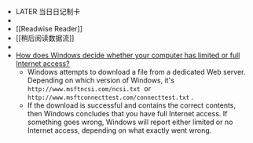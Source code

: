 - LATER  当日日记制卡
-
- [[Readwise Reader]]
- [[稍后阅读数据流]]
-
- [How does Windows decide whether your computer has limited or full Internet access?](https://devblogs.microsoft.com/oldnewthing/20221115-00/?p=107399)
	- Windows attempts to download a file from a dedicated Web server. Depending on which version of Windows, it's  `http://www.msftncsi.com/ncsi.txt`  or  `http://www.msftconnecttest.com/connecttest.txt` .
	- If the download is successful and contains the correct contents, then Windows concludes that you have full Internet access. If something goes wrong, Windows will report either limited or no Internet access, depending on what exactly went wrong.